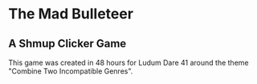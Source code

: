 # The Mad Bulleteer
## A Shmup Clicker Game

This game was created in 48 hours for Ludum Dare 41 around the theme "Combine Two Incompatible Genres".
